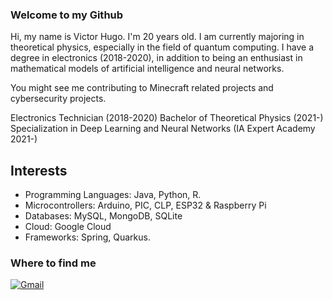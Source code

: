 

### Welcome to my Github

Hi, my name is Victor Hugo. I'm 20 years old. I am currently majoring in theoretical physics, especially in the field of quantum computing. I have a degree in electronics (2018-2020), in addition to being an enthusiast in mathematical models of artificial intelligence and neural networks.


You might see me contributing to Minecraft related projects and cybersecurity projects.

Electronics Technician (2018-2020)
Bachelor of Theoretical Physics (2021-)
Specialization in Deep Learning and Neural Networks (IA Expert Academy 2021-)

## Interests

- Programming Languages: Java, Python, R.
- Microcontrollers: Arduino, PIC, CLP, ESP32 & Raspberry Pi
- Databases: MySQL, MongoDB, SQLite
- Cloud: Google Cloud
- Frameworks: Spring, Quarkus.

### Where to find me

[![Gmail](https://img.shields.io/badge/-victorlor3ntz@gmail.com-red?style=flat-square&logo=Gmail&logoColor=white&link=mailto:victorlor3ntz@gmail.com)](mailto:victorlor3ntz@gmail.com)

